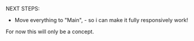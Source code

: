 NEXT STEPS:

- Move everything to "Main", - so i can make it fully responsively work!

For now this will only be a concept.
